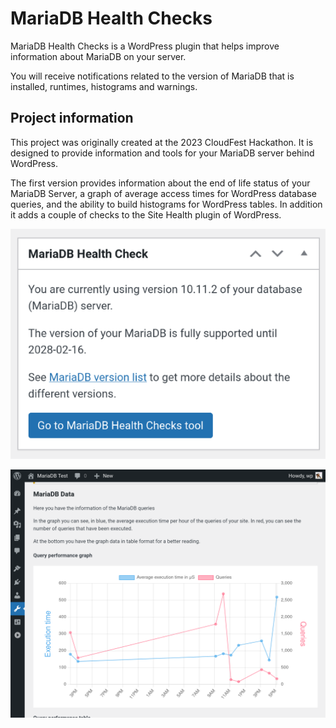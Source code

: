 # MariaDB Health Checks

MariaDB Health Checks is a WordPress plugin that helps improve information about MariaDB on your server.

You will receive notifications related to the version of MariaDB that is installed, runtimes, histograms and warnings.

## Project information

This project was originally created at the 2023 CloudFest Hackathon.
It is designed to provide information and tools for your MariaDB server behind WordPress.

The first version provides information about the end of life status of your MariaDB Server, a graph of average access times for WordPress database queries, and the ability to build histograms for WordPress tables. In addition it adds a couple of checks to the Site Health plugin of WordPress.

![Graph](assets/screenshot-2.png)

![Panel](assets/screenshot-1.png)
